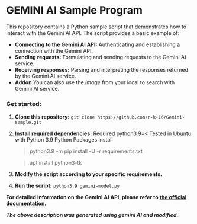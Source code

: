 # GEMINI AI Sample Program

This repository contains a Python sample script that demonstrates how to interact with the Gemini AI API. The script provides a basic example of:

* **Connecting to the Gemini AI API:**  Authenticating and establishing a connection with the Gemini API.
* **Sending requests:**  Formulating and sending requests to the Gemini AI service.
* **Receiving responses:**  Parsing and interpreting the responses returned by the Gemini AI service.
* **Addon** You can also use the _image_ from your local to search with Gemini AI service.

### Get started:

1. **Clone this repository:** `git clone https://github.com/r-k-16/Gemini-sample.git`
2. **Install required dependencies:**
   Required python3.9=<  Tested in Ubuntu with Python 3.9
   Python Packages install
   > python3.9 -m pip install -U -r requirements.txt
   
   > apt install python3-tk
4. **Modify the script according to your specific requirements.**
5. **Run the script:** `python3.9 gemini-model.py`

**For detailed information on the Gemini AI API, please refer to [the official documentation](https://ai.google.dev/gemini-api/docs).**

   **_The above description was generated using gemini AI and modified._**
